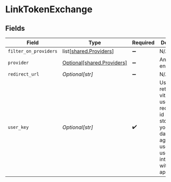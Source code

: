 # LinkTokenExchange


## Fields

| Field                                                                                                                                                       | Type                                                                                                                                                        | Required                                                                                                                                                    | Description                                                                                                                                                 |
| ----------------------------------------------------------------------------------------------------------------------------------------------------------- | ----------------------------------------------------------------------------------------------------------------------------------------------------------- | ----------------------------------------------------------------------------------------------------------------------------------------------------------- | ----------------------------------------------------------------------------------------------------------------------------------------------------------- |
| `filter_on_providers`                                                                                                                                       | list[[shared.Providers](undefined/models/shared/providers.md)]                                                                                              | :heavy_minus_sign:                                                                                                                                          | N/A                                                                                                                                                         |
| `provider`                                                                                                                                                  | [Optional[shared.Providers]](undefined/models/shared/providers.md)                                                                                          | :heavy_minus_sign:                                                                                                                                          | An enumeration.                                                                                                                                             |
| `redirect_url`                                                                                                                                              | *Optional[str]*                                                                                                                                             | :heavy_minus_sign:                                                                                                                                          | N/A                                                                                                                                                         |
| `user_key`                                                                                                                                                  | *Optional[str]*                                                                                                                                             | :heavy_check_mark:                                                                                                                                          | User id returned by vital create user request. This id should be stored in your database against the user and used for all interactions with the vital api. |